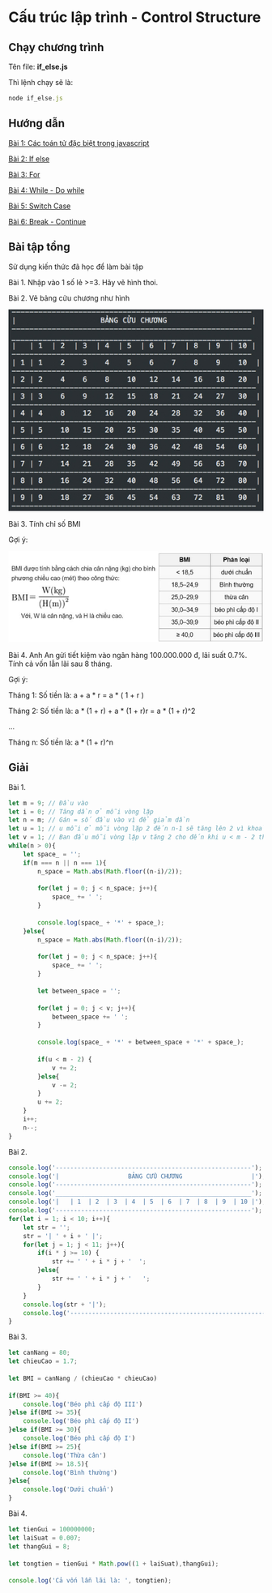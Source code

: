 # Cấu trúc lập trình - Control Structure

## Chạy chương trình


Tên file: **if_else.js**

Thì lệnh chạy sẽ là:

```javascript
node if_else.js
```

## Hướng dẫn

[Bài 1: Các toán tử đặc biệt trong javascript](https://github.com/TechMaster/JavaScriptByExamples/tree/master/cautruc_laptrinh/cac_toan_tu_dac_biet.md)

[Bài 2: If else](https://github.com/TechMaster/JavaScriptByExamples/tree/master/cautruc_laptrinh/if_else.md)

[Bài 3: For](https://github.com/TechMaster/JavaScriptByExamples/tree/master/cautruc_laptrinh/for.md)

[Bài 4: While - Do while](https://github.com/TechMaster/JavaScriptByExamples/tree/master/cautruc_laptrinh/while_do_while.md)

[Bài 5: Switch Case](https://github.com/TechMaster/JavaScriptByExamples/tree/master/cautruc_laptrinh/switch_case.md)

[Bài 6: Break - Continue](https://github.com/TechMaster/JavaScriptByExamples/tree/master/cautruc_laptrinh/break_continue.md)

## Bài tập tổng

Sử dụng kiến thức đã học để làm bài tập

Bài 1. Nhập vào 1 số lẻ >=3. Hãy vẽ hình thoi.

Bài 2. Vẽ bảng cửu chương như hình

![bang cuu chuong](images/2.jpg)

Bài 3. Tính chỉ số BMI

Gợi ý: 

![BMI](images/3.jpg)

Bài 4. Anh An gửi tiết kiệm vào ngân hàng 100.000.000 đ, lãi suất 0.7%. Tính cả vốn lẫn lãi sau 8 tháng.

Gợi ý:

Tháng 1: Số tiền là: a + a * r = a * ( 1 + r )

Tháng 2: Số tiền là: a * (1 + r) + a * (1 + r)r = a * (1 + r)^2

...

Tháng n: Số tiền là: a * (1 + r)^n

## Giải

Bài 1.

```javascript
let m = 9; // Đầu vào
let i = 0; // Tăng dần ở mỗi vòng lặp
let n = m; // Gán = số đầu vào vì để giảm dần
let u = 1; // u mỗi ở mỗi vòng lặp 2 đến n-1 sẽ tăng lên 2 vì khoảng cách bên trong giữa 2 dấu '*' mỗi vòng lặp cách nhau 2 đơn vị
let v = 1; // Ban đầu mỗi vòng lặp v tăng 2 cho đến khi u < m - 2 thì v giảm đi 2. v chính là khoảng cách bên trong 2 dấu '*'
while(n > 0){
    let space_ = '';
    if(m === n || n === 1){
        n_space = Math.abs(Math.floor((n-i)/2));

        for(let j = 0; j < n_space; j++){
            space_ += ' ';
        }

        console.log(space_ + '*' + space_);
    }else{
        n_space = Math.abs(Math.floor((n-i)/2));

        for(let j = 0; j < n_space; j++){
            space_ += ' ';
        }

        let between_space = '';

        for(let j = 0; j < v; j++){
            between_space += ' ';
        }

        console.log(space_ + '*' + between_space + '*' + space_);

        if(u < m - 2) {
            v += 2;
        }else{
            v -= 2;
        }
        u += 2;
    }
    i++;
    n--;
}
```

Bài 2.

```javascript
console.log('------------------------------------------------------');
console.log('|                   BẢNG CỬU CHƯƠNG                   |');
console.log('------------------------------------------------------');
console.log('______________________________________________________');
console.log('|   | 1  | 2  | 3  | 4  | 5  | 6  | 7  | 8  | 9  | 10 |');
console.log('------------------------------------------------------');
for(let i = 1; i < 10; i++){
    let str = '';
    str = '| ' + i + ' |';
    for(let j = 1; j < 11; j++){
        if(i * j >= 10) {
            str += ' ' + i * j + '  ';
        }else{
            str += ' ' + i * j + '   ';
        }
    }
    console.log(str + '|');
    console.log('-------------------------------------------------------')
}
```

Bài 3.

```javascript
let canNang = 80;
let chieuCao = 1.7;

let BMI = canNang / (chieuCao * chieuCao)

if(BMI >= 40){
    console.log('Béo phì cấp độ III')
}else if(BMI >= 35){
    console.log('Béo phì cấp độ II')
}else if(BMI >= 30){
    console.log('Béo phì cấp độ I')
}else if(BMI >= 25){
    console.log('Thừa cân')
}else if(BMI >= 18.5){
    console.log('Bình thường')
}else{
    console.log('Dưới chuẩn')
}
```

Bài 4.

```javascript
let tienGui = 100000000;
let laiSuat = 0.007;
let thangGui = 8;

let tongtien = tienGui * Math.pow((1 + laiSuat),thangGui);

console.log('Cả vốn lẫn lãi là: ', tongtien);
```